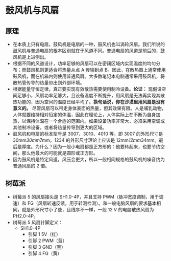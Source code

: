 # 鼓风机与风扇

## 原理

- 在本质上只有电扇，鼓风机是电扇的一种，鼓风机也叫涡轮风扇。我们所说的鼓风机与普通电扇的根本区别就在于风道不同。普通电扇的风道是前后的，鼓风机是上进侧出。
- 根据不同的风道设计，功率足够的风扇可以在密闭区域内实现温度的均匀分布；而鼓风机则更适合将热量从点 A 传输到点 B。因此，在散热器上通常使用鼓风机，而在机箱内则使用普通风扇。大多数笔记本电脑通常采用鼓风机，将散热管传导的热量带出到外部环境。
- 根据能量守恒定律，真正要实现有效散热需要使用制冷设备。**论证：** 现假设空间足够小，风扇功率足够大，且设备温度不断提升，用风扇是无法再实现其散热功能的，因为空间的温度已经平均了。**换句话说，你在沙漠里用风扇是没有意义的。** 尽管风扇可以带走身体表面的热量，但其效果有限。人是哺乳动物，人体就要维持相对恒定的体温，因此在理论上，人体实际上在不断为自身加热，以保持体温在一个合适的范围内。如果设备功率非常大，必须采用空调或其他制冷设备，或者将热量传导到更大的区域。
- 鼓风机和电扇的标准型号是 3007、3010、4010 等，即 3007 的外形尺寸是 30mm*30mm*7mm，1234 的外形尺寸理论上应该是 12mm*12mm*34mm。最后是厚度。为什么？因为一般小电扇都是正方形的：他要转起来，也要节约空间，那么他最大的可能就是圆形或正方形。
- 因为鼓风机是特定风道，风压会更大，所以一般相同规格的鼓风机的噪音约为普通风扇的 2 倍。

  
## 树莓派

- 树莓派 5 的风扇接头是 SH1.0-4P，并且支持 PWM（脉冲宽度调制，用于调速）和 FG（风扇转速反馈，用于转测检测）。和一般电脑风扇的要求基本相同，就是外形尺寸小了些，且线序不一样，一般 12 V 的电脑散热风扇为 PH2.0-4P。
- 树莓派 5 风扇针脚定义：
  - SH1.0-4P
    - 引脚 1 5V（红）
    - 引脚 2 PWM（蓝）
    - 引脚 3 GND（黑）
    - 引脚 4 FG（黄）

